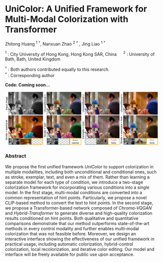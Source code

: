 # UniColor: A Unified Framework for Multi-Modal Colorization with Transformer

Zhitong Huang $^1$ $^\dagger$,  Nanxuan Zhao $^2$ $^\dagger$ ,  Jing Liao $^1$ $^*$

$^1$ : City University of Hong Kong, Hong Kong SAR, China &emsp; $^2$ : University of Bath, Bath, United Kingdom

$^\dagger$ : Both authors contributed equally to this research. <br />
$^*$ : Corresponding author

**Code: Coming soon...**

![description](figures/teaser.png)

### Abstract
We propose the first unified framework *UniColor* to support colorization in multiple modalities, including both unconditional and conditional ones, such as stroke, exemplar, text, and even a mix of them. Rather than learning a separate model for each type of condition, we introduce a two-stage colorization framework for incorporating various conditions into a single model. In the first stage, multi-modal conditions are converted into a common representation of hint points. Particularly, we propose a novel CLIP-based method to convert the text to hint points. In the second stage, we propose a Transformer-based network composed of *Chroma-VQGAN* and *Hybrid-Transformer* to generate diverse and high-quality colorization results conditioned on hint points. Both qualitative and quantitative comparisons demonstrate that our method outperforms state-of-the-art methods in every control modality and further enables multi-modal colorization that was not feasible before. Moreover, we design an interactive interface showing the effectiveness of our unified framework in practical usage, including automatic colorization, hybrid-control colorization, local recolorization, and iterative color editing. Our model and interface will be freely available for public use upon acceptance.
